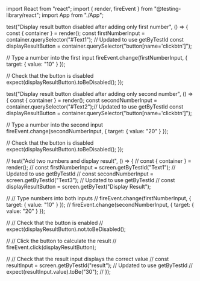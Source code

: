 import React from "react";
import { render, fireEvent } from "@testing-library/react";
import App from "./App";

test("Display result button disabled after adding only first number", () => {
  const { container } = render(<App />);
  const firstNumberInput = container.querySelector("#Text1"); // Updated to use getByTestId
  const displayResultButton = container.querySelector("button[name='clickbtn']");

  // Type a number into the first input
  fireEvent.change(firstNumberInput, { target: { value: "10" } });

  // Check that the button is disabled
  expect(displayResultButton).toBeDisabled();
});

test("Display result button disabled after adding only second number", () => {
  const { container } = render(<App />);
  const secondNumberInput = container.querySelector("#Text2");// Updated to use getByTestId
  const displayResultButton = container.querySelector("button[name='clickbtn']");

  // Type a number into the second input
  fireEvent.change(secondNumberInput, { target: { value: "20" } });

  // Check that the button is disabled
  expect(displayResultButton).toBeDisabled();
});

// test("Add two numbers and display result", () => {
//   const { container } = render(<App />);
//   const firstNumberInput = screen.getByTestId("Text1"); // Updated to use getByTestId
//   const secondNumberInput = screen.getByTestId("Text3"); // Updated to use getByTestId
//   const displayResultButton = screen.getByText("Display Result");

//   // Type numbers into both inputs
//   fireEvent.change(firstNumberInput, { target: { value: "10" } });
//   fireEvent.change(secondNumberInput, { target: { value: "20" } });

//   // Check that the button is enabled
//   expect(displayResultButton).not.toBeDisabled();

//   // Click the button to calculate the result
//   fireEvent.click(displayResultButton);

//   // Check that the result input displays the correct value
//   const resultInput = screen.getByTestId("result"); // Updated to use getByTestId
//   expect(resultInput.value).toBe("30");
// });
